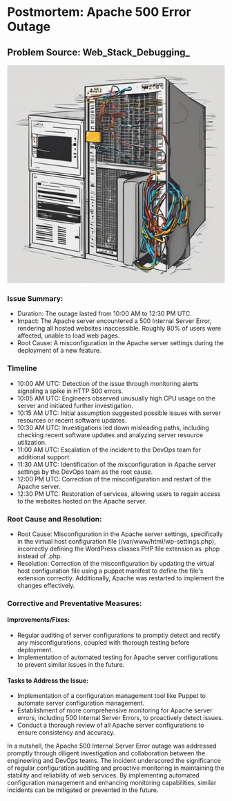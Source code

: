 # Postmortem: Apache 500 Error Outage

## Problem Source: Web_Stack_Debugging_

![Problem-arises](./404.png)

### Issue Summary:

* Duration: The outage lasted from 10:00 AM to 12:30 PM UTC.
* Impact: The Apache server encountered a 500 Internal Server Error, rendering all hosted websites inaccessible. Roughly 80% of users were affected, unable to load web pages.
* Root Cause: A misconfiguration in the Apache server settings during the deployment of a new feature.

### Timeline

* 10:00 AM UTC: Detection of the issue through monitoring alerts signaling a spike in HTTP 500 errors.
* 10:05 AM UTC: Engineers observed unusually high CPU usage on the server and initiated further investigation.
* 10:15 AM UTC: Initial assumption suggested possible issues with server resources or recent software updates.
* 10:30 AM UTC: Investigations led down misleading paths, including checking recent software updates and analyzing server resource utilization.
* 11:00 AM UTC: Escalation of the incident to the DevOps team for additional support.
* 11:30 AM UTC: Identification of the misconfiguration in Apache server settings by the DevOps team as the root cause.
* 12:00 PM UTC: Correction of the misconfiguration and restart of the Apache server.
* 12:30 PM UTC: Restoration of services, allowing users to regain access to the websites hosted on the Apache server.

### Root Cause and Resolution:

* Root Cause: Misconfiguration in the Apache server settings, specifically in the virtual host configuration file (/var/www/html/wp-settings.php), incorrectly defining the WordPress classes PHP file extension as .phpp instead of .php.
* Resolution: Correction of the misconfiguration by updating the virtual host configuration file using a puppet manifest to define the file's extension correctly. Additionally, Apache was restarted to implement the changes effectively.

### Corrective and Preventative Measures:

#### Improvements/Fixes:

* Regular auditing of server configurations to promptly detect and rectify any misconfigurations, coupled with thorough testing before deployment.
* Implementation of automated testing for Apache server configurations to prevent similar issues in the future.

#### Tasks to Address the Issue:

* Implementation of a configuration management tool like Puppet to automate server configuration management.
* Establishment of more comprehensive monitoring for Apache server errors, including 500 Internal Server Errors, to proactively detect issues.
* Conduct a thorough review of all Apache server configurations to ensure consistency and accuracy.

In a nutshell, the Apache 500 Internal Server Error outage was addressed promptly through diligent investigation and collaboration between the engineering and DevOps teams. The incident underscored the significance of regular configuration auditing and proactive monitoring in maintaining the stability and reliability of web services. By implementing automated configuration management and enhancing monitoring capabilities, similar incidents can be mitigated or prevented in the future.